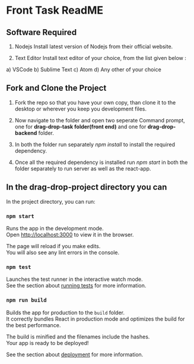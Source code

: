 # Front Task ReadME

## Software Required

1. Nodejs
Install latest version of Nodejs from their official website.

2. Text Editor
Install text editor of your choice, from the list given below :

a) VSCode
b) Sublime Text
c) Atom
d) Any other of your choice


## Fork and Clone the Project

1. Fork the repo so that you have your own copy, than clone it to the desktop or wherever you keep you development files.

2. Now navigate to the folder and open two seperate Command prompt, one for <strong>drag-drop-task folder(front end)</strong> and one for <strong>drag-drop-backend</strong> folder.

3. In both the folder run separately   <em>npm install</em>  to install the required dependency.

4. Once all the required dependency is installed run <em>npm start</em> in both the folder separately to run server as well as the react-app.

## In the drag-drop-project directory you can

In the project directory, you can run:

### `npm start`

Runs the app in the development mode.\
Open [http://localhost:3000](http://localhost:3000) to view it in the browser.

The page will reload if you make edits.\
You will also see any lint errors in the console.

### `npm test`

Launches the test runner in the interactive watch mode.\
See the section about [running tests](https://facebook.github.io/create-react-app/docs/running-tests) for more information.

### `npm run build`

Builds the app for production to the `build` folder.\
It correctly bundles React in production mode and optimizes the build for the best performance.

The build is minified and the filenames include the hashes.\
Your app is ready to be deployed!

See the section about [deployment](https://facebook.github.io/create-react-app/docs/deployment) for more information.